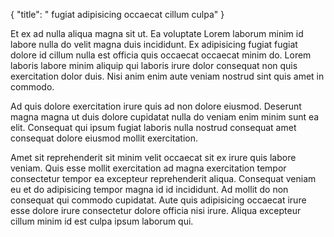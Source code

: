{
  "title": " fugiat adipisicing occaecat cillum culpa"
}

Et ex ad nulla aliqua magna sit ut. Ea voluptate Lorem laborum minim id labore nulla do velit magna duis incididunt. Ex adipisicing fugiat fugiat dolore id cillum nulla est officia quis occaecat occaecat minim do. Lorem laboris labore minim aliquip qui laboris irure dolor consequat non quis exercitation dolor duis. Nisi anim enim aute veniam nostrud sint quis amet in commodo.

Ad quis dolore exercitation irure quis ad non dolore eiusmod. Deserunt magna magna ut duis dolore cupidatat nulla do veniam enim minim sunt ea elit. Consequat qui ipsum fugiat laboris nulla nostrud consequat amet consequat dolore eiusmod mollit exercitation.

Amet sit reprehenderit sit minim velit occaecat sit ex irure quis labore veniam. Quis esse mollit exercitation ad magna exercitation tempor consectetur tempor ea excepteur reprehenderit aliqua. Consequat veniam eu et do adipisicing tempor magna id id incididunt. Ad mollit do non consequat qui commodo cupidatat. Aute quis adipisicing occaecat irure esse dolore irure consectetur dolore officia nisi irure. Aliqua excepteur cillum minim id est culpa ipsum laborum qui.
